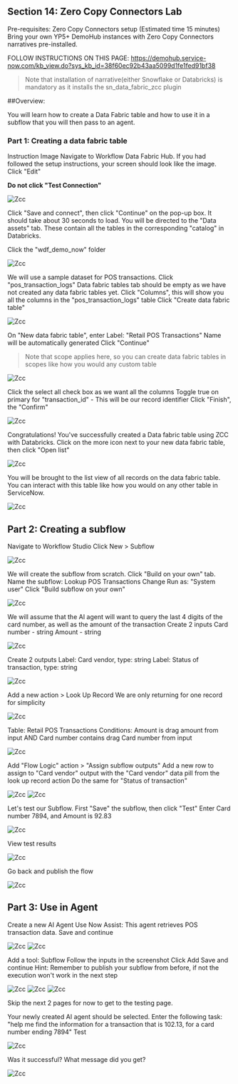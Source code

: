 ## Section 14: Zero Copy Connectors Lab

Pre-requisites:
Zero Copy Connectors setup (Estimated time 15 minutes)
Bring your own YP5+ DemoHub instances with Zero Copy Connectors narratives pre-installed.

FOLLOW INSTRUCTIONS ON THIS PAGE: https://demohub.service-now.com/kb_view.do?sys_kb_id=38f60ec92b43aa5099d1fe1fed91bf38 

>Note that installation of narrative(either Snowflake or Databricks) is mandatory as it installs the sn_data_fabric_zcc plugin

##Overview:

You will learn how to create a Data Fabric table and how to use it in a subflow that you will then pass to an agent.

### Part 1: Creating a data fabric table


Instruction	Image
Navigate to Workflow Data Fabric Hub. If you had followed the setup instructions, your screen should look like the image. Click "Edit"

**Do not click "Test Connection"**

![Zcc](screenshots/zcc-1.png)

	
Click "Save and connect", then click "Continue" on the pop-up box. It should take about 30 seconds to load.	
You will be directed to the "Data assets" tab. These contain all the tables in the corresponding "catalog" in Databricks.

Click the "wdf_demo_now" folder	

![Zcc](screenshots/zcc-2.png)


We will use a sample dataset for POS transactions.
Click "pos_transaction_logs"
Data fabric tables tab should be empty as we have not created any data fabric tables yet.
Click "Columns", this will show you all the columns in the "pos_transaction_logs" table
Click "Create data fabric table"	


![Zcc](screenshots/zcc-3.png)


On "New data fabric table", enter Label: "Retail POS Transactions"
Name will be automatically generated
Click "Continue"

>Note that scope applies here, so you can create data fabric tables in scopes like how you would any custom table	

![Zcc](screenshots/zcc-4.png)

Click the select all check box as we want all the columns
Toggle true on primary for "transaction_id" - This will be our record identifier
Click "Finish", the "Confirm"	

![Zcc](screenshots/zcc-5.png)

Congratulations! You've successfully created a Data fabric table using ZCC with Databricks.
Click on the more icon next to your new data fabric table, then click "Open list"	

![Zcc](screenshots/zcc-6.png)

You will be brought to the list view of all records on the data fabric table. You can interact with this table like how you would on any other table in ServiceNow.	

![Zcc](screenshots/zcc-7.png)

## Part 2: Creating a subflow


Navigate to Workflow Studio
Click New > Subflow	

![Zcc](screenshots/zcc-8.png)

We will create the subflow from scratch. Click "Build on your own" tab.
Name the subflow: Lookup POS Transactions
Change Run as: "System user"
Click "Build subflow on your own"	

![Zcc](screenshots/zcc-9.png)

We will assume that the AI agent will want to query the last 4 digits of the card number, as well as the amount of the transaction
Create 2 inputs
Card number - string
Amount - string	

![Zcc](screenshots/zcc-10.png)

Create 2 outputs
Label: Card vendor, type: string
Label: Status of transaction, type: string	

![Zcc](screenshots/zcc-11.png)

Add a new action > Look Up Record
We are only returning for one record for simplicity

![Zcc](screenshots/zcc-12.png)
	
Table: Retail POS Transactions
Conditions: 
Amount is drag amount from input
AND
Card number contains drag Card number from input	

![Zcc](screenshots/zcc-13.png)

Add "Flow Logic" action > "Assign subflow outputs"
Add a new row to assign to "Card vendor" output with the "Card vendor" data pill from the look up record action
Do the same for "Status of transaction"

![Zcc](screenshots/zcc-14.png)
![Zcc](screenshots/zcc-15.png)
	
Let's test our Subflow.
First "Save" the subflow, then click "Test"
Enter Card number 7894, and Amount is 92.83	

![Zcc](screenshots/zcc-16.png)

View test results	

![Zcc](screenshots/zcc-17.png)


Go back and publish the flow	

![Zcc](screenshots/zcc-18.png)

## Part 3: Use in Agent

Create a new AI Agent
Use Now Assist: This agent retrieves POS transaction data.
Save and continue	

![Zcc](screenshots/zcc-19.png)
![Zcc](screenshots/zcc-20.png)

Add a tool: Subflow
Follow the inputs in the screenshot
Click Add
Save and continue
Hint: Remember to publish your subflow from before, if not the execution won't work in the next step	

![Zcc](screenshots/zcc-21.png)
![Zcc](screenshots/zcc-22.png)
![Zcc](screenshots/zcc-23.png)

Skip the next 2 pages for now to get to the testing page.

Your newly created AI agent should be selected. Enter the following task:
"help me find the information for a transaction that is 102.13, for a card number ending 7894"
Test	

![Zcc](screenshots/zcc-24.png)

Was it successful? What message did you get?	

![Zcc](screenshots/zcc-25.png)

